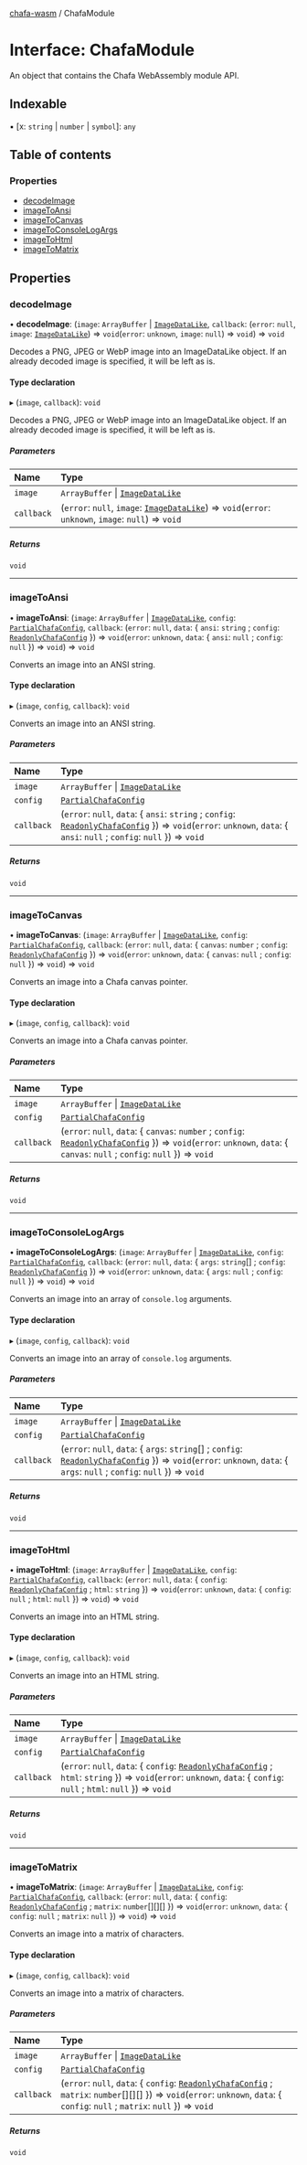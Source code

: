 [chafa-wasm](../README.md) / ChafaModule

# Interface: ChafaModule

An object that contains the Chafa WebAssembly module API.

## Indexable

▪ [x: `string` \| `number` \| `symbol`]: `any`

## Table of contents

### Properties

- [decodeImage](ChafaModule.md#decodeimage)
- [imageToAnsi](ChafaModule.md#imagetoansi)
- [imageToCanvas](ChafaModule.md#imagetocanvas)
- [imageToConsoleLogArgs](ChafaModule.md#imagetoconsolelogargs)
- [imageToHtml](ChafaModule.md#imagetohtml)
- [imageToMatrix](ChafaModule.md#imagetomatrix)

## Properties

### decodeImage

• **decodeImage**: (`image`: `ArrayBuffer` \| [`ImageDataLike`](../README.md#imagedatalike), `callback`: (`error`: ``null``, `image`: [`ImageDataLike`](../README.md#imagedatalike)) => `void`(`error`: `unknown`, `image`: ``null``) => `void`) => `void`

Decodes a PNG, JPEG or WebP image into an ImageDataLike object.
If an already decoded image is specified, it will be left as is.

#### Type declaration

▸ (`image`, `callback`): `void`

Decodes a PNG, JPEG or WebP image into an ImageDataLike object.
If an already decoded image is specified, it will be left as is.

##### Parameters

| Name | Type |
| :------ | :------ |
| `image` | `ArrayBuffer` \| [`ImageDataLike`](../README.md#imagedatalike) |
| `callback` | (`error`: ``null``, `image`: [`ImageDataLike`](../README.md#imagedatalike)) => `void`(`error`: `unknown`, `image`: ``null``) => `void` |

##### Returns

`void`

___

### imageToAnsi

• **imageToAnsi**: (`image`: `ArrayBuffer` \| [`ImageDataLike`](../README.md#imagedatalike), `config`: [`PartialChafaConfig`](../README.md#partialchafaconfig), `callback`: (`error`: ``null``, `data`: \{ `ansi`: `string` ; `config`: [`ReadonlyChafaConfig`](../README.md#readonlychafaconfig)  }) => `void`(`error`: `unknown`, `data`: \{ `ansi`: ``null`` ; `config`: ``null``  }) => `void`) => `void`

Converts an image into an ANSI string.

#### Type declaration

▸ (`image`, `config`, `callback`): `void`

Converts an image into an ANSI string.

##### Parameters

| Name | Type |
| :------ | :------ |
| `image` | `ArrayBuffer` \| [`ImageDataLike`](../README.md#imagedatalike) |
| `config` | [`PartialChafaConfig`](../README.md#partialchafaconfig) |
| `callback` | (`error`: ``null``, `data`: \{ `ansi`: `string` ; `config`: [`ReadonlyChafaConfig`](../README.md#readonlychafaconfig)  }) => `void`(`error`: `unknown`, `data`: \{ `ansi`: ``null`` ; `config`: ``null``  }) => `void` |

##### Returns

`void`

___

### imageToCanvas

• **imageToCanvas**: (`image`: `ArrayBuffer` \| [`ImageDataLike`](../README.md#imagedatalike), `config`: [`PartialChafaConfig`](../README.md#partialchafaconfig), `callback`: (`error`: ``null``, `data`: \{ `canvas`: `number` ; `config`: [`ReadonlyChafaConfig`](../README.md#readonlychafaconfig)  }) => `void`(`error`: `unknown`, `data`: \{ `canvas`: ``null`` ; `config`: ``null``  }) => `void`) => `void`

Converts an image into a Chafa canvas pointer.

#### Type declaration

▸ (`image`, `config`, `callback`): `void`

Converts an image into a Chafa canvas pointer.

##### Parameters

| Name | Type |
| :------ | :------ |
| `image` | `ArrayBuffer` \| [`ImageDataLike`](../README.md#imagedatalike) |
| `config` | [`PartialChafaConfig`](../README.md#partialchafaconfig) |
| `callback` | (`error`: ``null``, `data`: \{ `canvas`: `number` ; `config`: [`ReadonlyChafaConfig`](../README.md#readonlychafaconfig)  }) => `void`(`error`: `unknown`, `data`: \{ `canvas`: ``null`` ; `config`: ``null``  }) => `void` |

##### Returns

`void`

___

### imageToConsoleLogArgs

• **imageToConsoleLogArgs**: (`image`: `ArrayBuffer` \| [`ImageDataLike`](../README.md#imagedatalike), `config`: [`PartialChafaConfig`](../README.md#partialchafaconfig), `callback`: (`error`: ``null``, `data`: \{ `args`: `string`[] ; `config`: [`ReadonlyChafaConfig`](../README.md#readonlychafaconfig)  }) => `void`(`error`: `unknown`, `data`: \{ `args`: ``null`` ; `config`: ``null``  }) => `void`) => `void`

Converts an image into an array of `console.log` arguments.

#### Type declaration

▸ (`image`, `config`, `callback`): `void`

Converts an image into an array of `console.log` arguments.

##### Parameters

| Name | Type |
| :------ | :------ |
| `image` | `ArrayBuffer` \| [`ImageDataLike`](../README.md#imagedatalike) |
| `config` | [`PartialChafaConfig`](../README.md#partialchafaconfig) |
| `callback` | (`error`: ``null``, `data`: \{ `args`: `string`[] ; `config`: [`ReadonlyChafaConfig`](../README.md#readonlychafaconfig)  }) => `void`(`error`: `unknown`, `data`: \{ `args`: ``null`` ; `config`: ``null``  }) => `void` |

##### Returns

`void`

___

### imageToHtml

• **imageToHtml**: (`image`: `ArrayBuffer` \| [`ImageDataLike`](../README.md#imagedatalike), `config`: [`PartialChafaConfig`](../README.md#partialchafaconfig), `callback`: (`error`: ``null``, `data`: \{ `config`: [`ReadonlyChafaConfig`](../README.md#readonlychafaconfig) ; `html`: `string`  }) => `void`(`error`: `unknown`, `data`: \{ `config`: ``null`` ; `html`: ``null``  }) => `void`) => `void`

Converts an image into an HTML string.

#### Type declaration

▸ (`image`, `config`, `callback`): `void`

Converts an image into an HTML string.

##### Parameters

| Name | Type |
| :------ | :------ |
| `image` | `ArrayBuffer` \| [`ImageDataLike`](../README.md#imagedatalike) |
| `config` | [`PartialChafaConfig`](../README.md#partialchafaconfig) |
| `callback` | (`error`: ``null``, `data`: \{ `config`: [`ReadonlyChafaConfig`](../README.md#readonlychafaconfig) ; `html`: `string`  }) => `void`(`error`: `unknown`, `data`: \{ `config`: ``null`` ; `html`: ``null``  }) => `void` |

##### Returns

`void`

___

### imageToMatrix

• **imageToMatrix**: (`image`: `ArrayBuffer` \| [`ImageDataLike`](../README.md#imagedatalike), `config`: [`PartialChafaConfig`](../README.md#partialchafaconfig), `callback`: (`error`: ``null``, `data`: \{ `config`: [`ReadonlyChafaConfig`](../README.md#readonlychafaconfig) ; `matrix`: `number`[][][]  }) => `void`(`error`: `unknown`, `data`: \{ `config`: ``null`` ; `matrix`: ``null``  }) => `void`) => `void`

Converts an image into a matrix of characters.

#### Type declaration

▸ (`image`, `config`, `callback`): `void`

Converts an image into a matrix of characters.

##### Parameters

| Name | Type |
| :------ | :------ |
| `image` | `ArrayBuffer` \| [`ImageDataLike`](../README.md#imagedatalike) |
| `config` | [`PartialChafaConfig`](../README.md#partialchafaconfig) |
| `callback` | (`error`: ``null``, `data`: \{ `config`: [`ReadonlyChafaConfig`](../README.md#readonlychafaconfig) ; `matrix`: `number`[][][]  }) => `void`(`error`: `unknown`, `data`: \{ `config`: ``null`` ; `matrix`: ``null``  }) => `void` |

##### Returns

`void`
